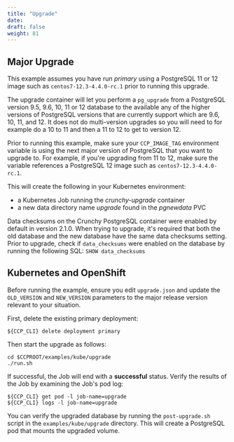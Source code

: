 ```yaml
---
title: "Upgrade"
date:
draft: false
weight: 81
---
```


## Major Upgrade


This example assumes you have run *primary* using a PostgreSQL 11 or 12 image
such as `centos7-12.3-4.4.0-rc.1` prior to running this upgrade.


The upgrade container will let you perform a `pg_upgrade` from a PostgreSQL version 9.5, 9.6, 10, 11 or 12 database to the available any of the higher versions of PostgreSQL versions that are currently support which are 9.6, 10, 11, and 12. It does not do multi-version upgrades so you will need to for example do a 10 to 11 and then a 11 to 12 to get to version 12.

Prior to running this example, make sure your `CCP_IMAGE_TAG`
environment variable is using the next major version of PostgreSQL that you
want to upgrade to. For example, if you're upgrading from 11 to 12, make
sure the variable references a PostgreSQL 12 image such as `centos7-12.3-4.4.0-rc.1`.

This will create the following in your Kubernetes environment:

 * a Kubernetes Job running the *crunchy-upgrade* container
 * a new data directory name *upgrade* found in the *pgnewdata* PVC


Data checksums on the Crunchy PostgreSQL container were enabled by default in version 2.1.0.
When trying to upgrade, it's required that both the old database and the new database
have the same data checksums setting.  Prior to upgrade, check if `data_checksums`
were enabled on the database by running the following SQL: `SHOW data_checksums`


## Kubernetes and OpenShift


Before running the example, ensure you edit `upgrade.json` and update the `OLD_VERSION`
and `NEW_VERSION` parameters to the major release version relevant to your situation.


First, delete the existing primary deployment:
```
${CCP_CLI} delete deployment primary
```
Then start the upgrade as follows:

```
cd $CCPROOT/examples/kube/upgrade
./run.sh
```

If successful, the Job will end with a **successful** status. Verify
the results of the Job by examining the Job's pod log:
```
${CCP_CLI} get pod -l job-name=upgrade
${CCP_CLI} logs -l job-name=upgrade
```

You can verify the upgraded database by running the `post-upgrade.sh` script in the
`examples/kube/upgrade` directory.  This will create a PostgreSQL pod that mounts the
upgraded volume.
